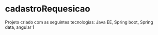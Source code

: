 # cadastroRequesicao
Projeto criado com as seguintes tecnologias: Java EE, Spring boot, Spring data, angular 1

